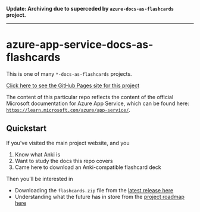 **Update: Archiving due to superceded by `azure-docs-as-flashcards` project.**

---

# azure-app-service-docs-as-flashcards

This is one of many `*-docs-as-flashcards` projects.

[Click here to see the GitHub Pages site for this project](https://asa55.github.io/docs-as-flashcards/)

The content of this particular repo reflects the content of the official Microsoft documentation for Azure App Service, which can be found here: [`https://learn.microsoft.com/azure/app-service/`](https://learn.microsoft.com/en-us/azure/app-service/).

## Quickstart

If you've visited the main project website, and you

1. Know what Anki is
2. Want to study the docs this repo covers
3. Came here to download an Anki-compatible flashcard deck

Then you'll be interested in 

- Downloading the `flashcards.zip` file from the [latest release here](https://github.com/asa55/azure-app-service-docs-as-flashcards/releases/)
- Understanding what the future has in store from the [project roadmap here](https://github.com/users/asa55/projects/13)
